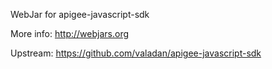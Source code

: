 WebJar for apigee-javascript-sdk

More info: http://webjars.org

Upstream: https://github.com/valadan/apigee-javascript-sdk
